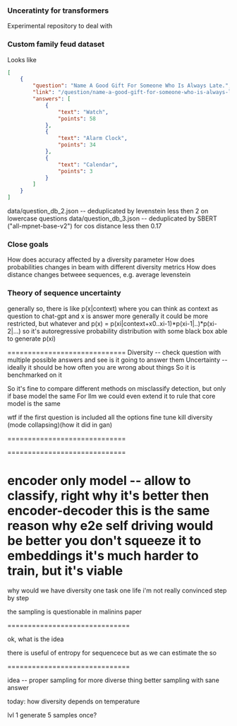 ### Unceratinty for transformers
Experimental repository to deal with


### Custom family feud dataset

Looks like
```json
[
    {
        "question": "Name A Good Gift For Someone Who Is Always Late.",
        "link": "/question/name-a-good-gift-for-someone-who-is-always-late",
        "answers": [
            {
                "text": "Watch",
                "points": 58
            },
            {
                "text": "Alarm Clock",
                "points": 34
            },
            {
                "text": "Calendar",
                "points": 3
            }
        ]
    }
]
```

data/question_db_2.json -- deduplicated by levenstein less then 2 on lowercase questions
data/question_db_3.json -- deduplicated by SBERT ("all-mpnet-base-v2") for cos distance less then 0.17


### Close goals 
How does accuracy affected by a diversity parameter
How does probabilities changes in beam with different diversity metrics
How does distance changes betweee sequences, e.g. average levenstein


### Theory of sequence uncertainty
generally
so, there is like
p(x|context)
where you can think as context as question to chat-gpt and x is answer
more generally it could be more restricted, but whatever
and p(x) = p(xi|context+x0..xi-1)*p(xi-1|..)*p(xi-2|...)
so it's autoregressive probability distribution
with some black box able to generate p(xi)


=============================
Diversity -- check question with multiple possible answers and see is it going to answer them
Uncertainty -- ideally it should be how often you are wrong about things
So it is benchmarked on it

So it's fine to compare different methods on misclassify detection, but only if base model the same
For llm we could even extend it to rule that core model is the same

wtf if the first question is included all the options
fine tune kill diversity (mode collapsing)(how it did in gan)

=============================

=============================

encoder only model -- allow to classify, right
why it's better then encoder-decoder
this is the same reason why e2e self driving would be better
you don't squeeze it to embeddings
it's much harder to train, but it's viable
=============================

why would we have diversity
one task one life
i'm not really convinced
step by step

the sampling is questionable in malinins paper

==============================

ok, what is the idea

there is useful of entropy for sequencece
but as we can estimate the sо

==============================

idea -- proper sampling for more diverse thing
better sampling with sane answer

today: how diversity depends on temperature

lvl 1
generate 5 samples once?




